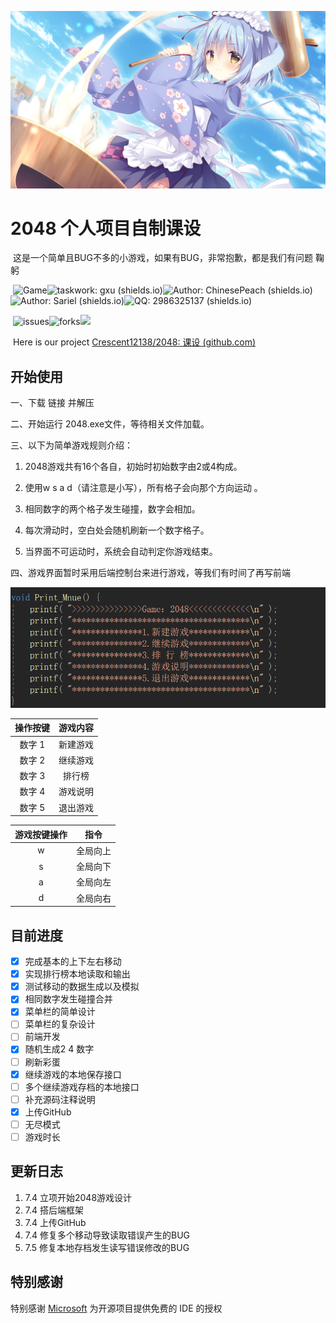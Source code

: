 ![老婆照片当横幅](https://github.com/Crescent12138/2048/blob/main/lao_po.png)            

 


#  2048 个人项目自制课设



​    这是一个简单且BUG不多的小游戏，如果有BUG，非常抱歉，都是我们有问题  鞠躬

​    ![Game](https://img.shields.io/badge/game-c%2B%2B-green)![taskwork: gxu (shields.io)](https://img.shields.io/badge/taskwork-gxu-red)![Author: ChinesePeach (shields.io)](https://img.shields.io/badge/Author-ChinesePeach-blue)![Author: Sariel (shields.io)](https://img.shields.io/badge/Author-Sariel-black)![QQ: 2986325137 (shields.io)](https://img.shields.io/badge/QQ-2986325137-orange)

​    ![issues](https://img.shields.io/github/issues/Crescent12138/2048)![forks](https://img.shields.io/github/forks/Crescent12138/2048)![](https://img.shields.io/github/stars/Crescent12138/2048)

​     Here is our project  [Crescent12138/2048: 课设 (github.com)](https://github.com/Crescent12138/2048)

</div>





## 开始使用

一、下载 链接 并解压

二、开始运行 2048.exe文件，等待相关文件加载。

三、以下为简单游戏规则介绍：

1. 2048游戏共有16个各自，初始时初始数字由2或4构成。

2. 使用w s a d（请注意是小写），所有格子会向那个方向运动 。

3. 相同数字的两个格子发生碰撞，数字会相加。

4. 每次滑动时，空白处会随机刷新一个数字格子。

5. 当界面不可运动时，系统会自动判定你游戏结束。

   

四、游戏界面暂时采用后端控制台来进行游戏，等我们有时间了再写前端

![操作界面](https://github.com/Crescent12138/2048/blob/main/%E6%93%8D%E4%BD%9C%E8%A7%86%E5%9B%BE1.png)



| 操作按键 | 游戏内容 |
| :------: | :------: |
|  数字 1  | 新建游戏 |
|  数字 2  | 继续游戏 |
|  数字 3  |  排行榜  |
|  数字 4  | 游戏说明 |
|  数字 5  | 退出游戏 |

| 游戏按键操作 |   指令   |
| :----------: | :------: |
|      w       | 全局向上 |
|      s       | 全局向下 |
|      a       | 全局向左 |
|      d       | 全局向右 |

</div>

## 目前进度

- [x] 完成基本的上下左右移动
- [x] 实现排行榜本地读取和输出
- [x] 测试移动的数据生成以及模拟
- [x] 相同数字发生碰撞合并
- [x] 菜单栏的简单设计
- [ ] 菜单栏的复杂设计
- [ ] 前端开发
- [x] 随机生成2 4 数字
- [ ] 刷新彩蛋
- [x] 继续游戏的本地保存接口
- [ ] 多个继续游戏存档的本地接口
- [ ] 补充源码注释说明
- [x] 上传GitHub
- [ ] 无尽模式
- [ ] 游戏时长

## 更新日志

1. 7.4 立项开始2048游戏设计
2. 7.4 搭后端框架
3. 7.4 上传GitHub
4. 7.4 修复多个移动导致读取错误产生的BUG
5. 7.5 修复本地存档发生读写错误修改的BUG

## 特别感谢



特别感谢 [Microsoft](https://visualstudio.microsoft.com/zh-hans/) 为开源项目提供免费的 IDE 的授权  

